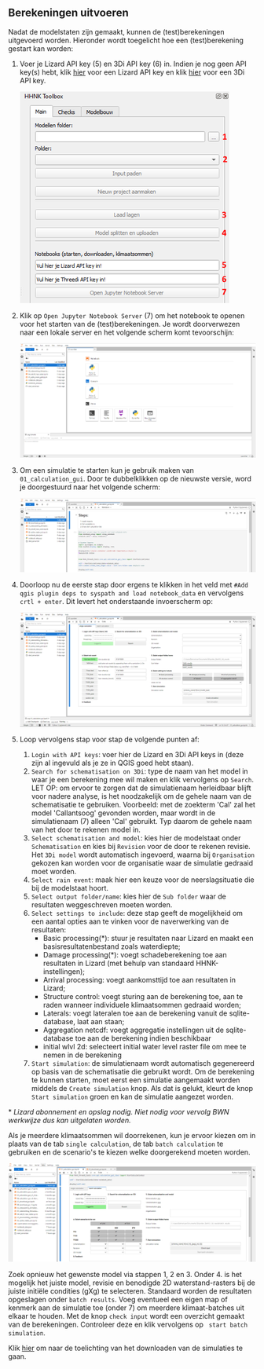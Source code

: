 ## **Berekeningen uitvoeren**
Nadat de modelstaten zijn gemaakt, kunnen de (test)berekeningen uitgevoerd worden. Hieronder wordt toegelicht hoe een (test)berekening gestart kan worden:
1. Voer je Lizard API key (5) en 3Di API key (6) in. Indien je nog geen API key(s) hebt, klik <a href="https://demo.lizard.net/management/personal_api_keys" target="_blank">hier</a> voor een Lizard API key en klik <a href="https://management.3di.live/personal_api_keys" target="_blank">hier</a> voor een 3Di API key.

   ![Alt text](../../images/4_gebruik_plugin/d_berekeningen_uitvoeren/inladen_polder.png)

2. Klik op `Open Jupyter Notebook Server` (7) om het notebook te openen voor het starten van de (test)berekeningen. Je wordt doorverwezen naar een lokale server en het volgende scherm komt tevoorschijn:

   ![Alt text](../../images/4_gebruik_plugin/d_berekeningen_uitvoeren/simulatie_starten_1.png)

3. Om een simulatie te starten kun je gebruik maken van  `01_calculation_gui`. Door te dubbelklikken op de nieuwste versie, word je doorgestuurd naar het volgende scherm:

   ![Alt text](../../images/4_gebruik_plugin/d_berekeningen_uitvoeren/simulatie_starten_2.png)

4. Doorloop nu de eerste stap door ergens te klikken in het veld met `#Add qgis plugin deps to syspath and load notebook_data` en vervolgens `crtl + enter`. Dit levert het onderstaande invoerscherm op:

   ![Alt text](../../images/4_gebruik_plugin/d_berekeningen_uitvoeren/simulatie_starten_3.png)

5. Loop vervolgens stap voor stap de volgende punten af:

   1. `Login with API keys`: voer hier de Lizard en 3Di API keys in (deze zijn al ingevuld als je ze in QGIS goed hebt staan).
   2. `Search for schematisation on 3Di`: type de naam van het model in waar je een berekening mee wil maken en klik vervolgens op `Search`. <br>
   LET OP: om ervoor te zorgen dat de simulatienaam herleidbaar blijft voor nadere analyse, is het noodzakelijk om de gehele naam van de schematisatie te gebruiken. Voorbeeld: met de zoekterm 'Cal' zal het model 'Callantsoog' gevonden worden, maar wordt in de simulatienaam (7) alleen 'Cal' gebruikt. Typ daarom de gehele naam van het door te rekenen model in.
   3. `Select schematisation and model`: kies hier de modelstaat onder `Schematisation` en kies bij `Revision` voor de door te rekenen revisie. Het `3Di model` wordt automatisch ingevoerd, waarna bij `Organisation` gekozen kan worden voor de organisatie waar de simulatie gedraaid moet worden.
   4. `Select rain event`: maak hier een keuze voor de neerslagsituatie die bij de modelstaat hoort.
   5. `Select output folder/name`: kies hier de `Sub folder` waar de resultaten weggeschreven moeten worden.
   6. `Select settings to include`: deze stap geeft de mogelijkheid om een aantal opties aan te vinken voor de naverwerking van de resultaten: <br>
      * Basic processing(\*): stuur je resultaten naar Lizard en maakt een basisresultatenbestand zoals waterdiepte;<br>
      * Damage processing(\*): voegt schadeberekening toe aan resultaten in Lizard (met behulp van standaard HHNK-instellingen);<br>
      * Arrival processing: voegt aankomsttijd toe aan resultaten in Lizard;<br>
      * Structure control: voegt sturing aan de berekening toe, aan te raden wanneer individuele klimaatsommen gedraaid worden; <br>
      * Laterals: voegt lateralen toe aan de berekening vanuit de sqlite-database, laat aan staan;<br>
      * Aggregation netcdf: voegt aggregatie instellingen uit de sqlite-database toe aan de berekening indien beschikbaar<br>
      * initial wlvl 2d: selecteert initial water level raster file om mee te nemen in de berekening<br>
   7. `Start simulation`: de simulatienaam wordt automatisch gegenereerd op basis van de schematisatie die gebruikt wordt. Om de berekening te kunnen starten, moet eerst een simulatie aangemaakt worden middels de `Create simulation` knop. Als dat is gelukt, kleurt de knop `Start simulation` groen en kan de simulatie aangezet worden.

\* *Lizard abonnement en opslag nodig. Niet nodig voor vervolg BWN werkwijze dus kan uitgelaten worden.* <br>

Als je meerdere klimaatsommen wil doorrekenen, kun je ervoor kiezen om in plaats van de tab `single calculation`, de tab `batch calculation` te gebruiken en de scenario's te kiezen welke doorgerekend moeten worden. 

![Alt text](../../images/4_gebruik_plugin/d_berekeningen_uitvoeren/simulatie_batch_starten.png)

Zoek opnieuw het gewenste model via stappen 1, 2 en 3. Onder 4. is het mogelijk het juiste model, revisie en benodigde 2D waterstand-rasters bij de juiste initiële condities (gXg) te selecteren. Standaard worden de resultaten opgeslagen onder `batch results`. Voeg eventueel een eigen map of kenmerk aan de simulatie toe (onder 7) om meerdere klimaat-batches uit elkaar te houden. Met de knop `check input` wordt een overzicht gemaakt van de berekeningen. Controleer deze en klik vervolgens op ` start batch simulation`.

Klik [hier](f_downloaden_resultaten.md) om naar de toelichting van het downloaden van de simulaties te gaan.